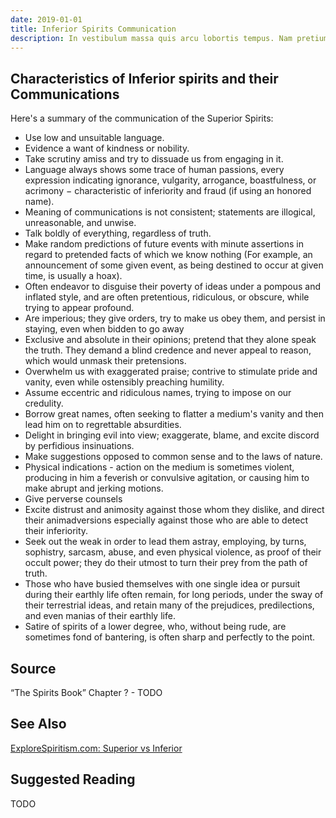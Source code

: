 ```yaml
---
date: 2019-01-01
title: Inferior Spirits Communication
description: In vestibulum massa quis arcu lobortis tempus. Nam pretium arcu in odio vulputate luctus.
---
```


## Characteristics of Inferior spirits and their Communications
Here's a summary of the communication of the Superior Spirits:
* Use low and unsuitable language.
* Evidence a want of kindness or nobility.
* Take scrutiny amiss and try to dissuade us from engaging in it.
* Language always shows some trace of human passions, every expression indicating ignorance, vulgarity, arrogance, boastfulness, or acrimony − characteristic of inferiority and fraud (if using an honored name).
* Meaning of communications is not consistent; statements are illogical, unreasonable, and unwise.
* Talk boldly of everything, regardless of truth.
* Make random predictions of future events with minute assertions in regard to pretended facts of which we know nothing (For example, an announcement of some given event, as being destined to occur at given time, is usually a hoax).
* Often endeavor to disguise their poverty of ideas under a pompous and inflated style, and are often pretentious, ridiculous, or obscure, while trying to appear profound.
* Are imperious; they give orders, try to make us obey them, and persist in staying, even when bidden to go away
* Exclusive and absolute in their opinions; pretend that they alone speak the truth.  They demand a blind credence and never appeal to reason, which would unmask their pretensions.
* Overwhelm us with exaggerated praise; contrive to stimulate pride and vanity, even while ostensibly preaching humility.
* Assume eccentric and ridiculous names, trying to impose on our credulity.  
* Borrow great names, often seeking to flatter a medium's vanity and then lead him on to regrettable absurdities.
* Delight in bringing evil into view; exaggerate, blame, and excite discord by perfidious insinuations.
* Make suggestions opposed to common sense and to the laws of nature.
* Physical indications - action on the medium is sometimes violent, producing in him a feverish or convulsive agitation, or causing him to make abrupt and jerking motions.
* Give perverse counsels
* Excite distrust and animosity against those whom they dislike, and direct their animadversions especially against those who are able to detect their inferiority.
* Seek out the weak in order to lead them astray, employing, by turns, sophistry, sarcasm, abuse, and even physical violence, as proof of their occult power; they do their utmost to turn their prey from the path of truth.
* Those who have busied themselves with one single idea or pursuit during their earthly life often remain, for long periods, under the sway of their terrestrial ideas, and retain many of the prejudices, predilections, and even manias of their earthly life.
* Satire of spirits of a lower degree, who, without being rude, are sometimes fond of bantering, is often sharp and perfectly to the point.  


## Source
“The Spirits Book” Chapter ? - TODO

## See Also
[ExploreSpiritism.com:  Superior vs Inferior](//www.explorespiritism.com/Science_Mediumship_Nature%20and%20ID_SupvsInf.htm)


## Suggested Reading
TODO




